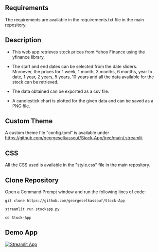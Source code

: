 ## Requirements

The requirements are available in the requirements.txt file in the main repository.

## Description

* This web app retrieves stock prices from Yahoo Finance using the yfinance library.

* The start and end dates can be selected from the date sliders. Moroever, the prices for 1 week, 1 month, 3 months, 6 months, year to date, 1 year, 2 years, 5 years, 10 years and all the data available for the stock can be retrieved.

* The data obtained can be exported as a csv file.

* A candlestick chart is plotted for the given data and can be saved as a PNG file.


## Custom Theme

A custom theme file "config.toml" is available under https://github.com/georgeselkassouf/Stock-App/tree/main/.streamlit


## CSS

All the CSS used is available in the "style.css" file in the main repository.


## Clone Repository

Open a Command Prompt window and run the following lines of code:

`git clone https://github.com/georgeselkassouf/Stock-App`

 `streamlit run stockapp.py`
 
 `cd Stock-App`


## Demo App

[![Streamlit App](https://static.streamlit.io/badges/streamlit_badge_black_white.svg)](https://georgeselkassouf-stock-app-stockapp-b9d59w.streamlitapp.com)
